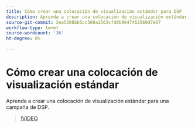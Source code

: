 ```yaml
---
title: Cómo crear una colocación de visualización estándar para DSP
description: Aprenda a crear una colocación de visualización estándar.
source-git-commit: 3ea5208bb5cc560a1563cfd9b9647462560d7e67
workflow-type: tm+mt
source-wordcount: '36'
ht-degree: 0%

---
```


# Cómo crear una colocación de visualización estándar

Aprenda a crear una colocación de visualización estándar para una campaña de DSP.

>[!VIDEO](https://video.tv.adobe.com/v/340454)
